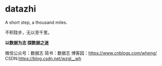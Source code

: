 # datazhi
A short step, a thousand miles.

不积跬步，无以至千里。

**以数据为志 探数据之迷**

微信公众号：数据志
简书：数据志
博客园：https://www.cnblogs.com/wheng/
CSDN:https://blog.csdn.net/wzgl__wh
